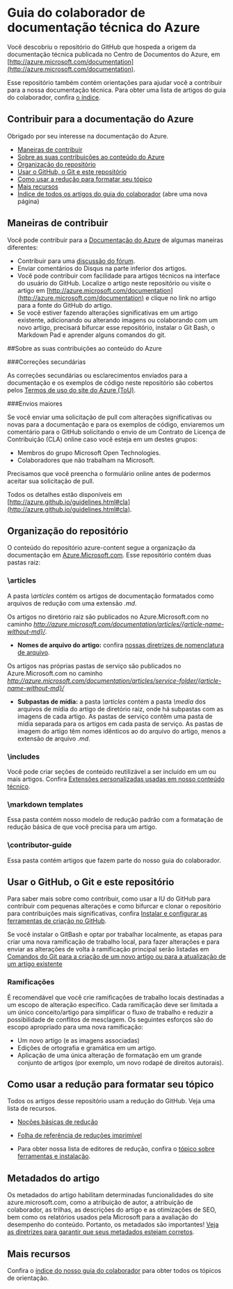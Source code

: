 # Guia do colaborador de documentação técnica do Azure

Você descobriu o repositório do GitHub que hospeda a origem da documentação técnica publicada no Centro de Documentos do Azure, em [http://azure.microsoft.com/documentation](http://azure.microsoft.com/documentation).

Esse repositório também contém orientações para ajudar você a contribuir para a nossa documentação técnica. Para obter uma lista de artigos do guia do colaborador, confira [o índice](https://github.com/Azure/azure-content/blob/master/contributor-guide/contributor-guide-index.md).

## Contribuir para a documentação do Azure

Obrigado por seu interesse na documentação do Azure.

* [Maneiras de contribuir](#ways-to-contribute)
* [Sobre as suas contribuições ao conteúdo do Azure](#about-your-contributions-to-azure-content)
* [Organização do repositório](#repository-organization)
* [Usar o GitHub, o Git e este repositório](#use-github-git-and-this-repository)
* [Como usar a redução para formatar seu tópico](#how-to-use-markdown-to-format-your-topic)
* [Mais recursos](#more-resources)
* [Índice de todos os artigos do guia do colaborador](./contributor-guide/contributor-guide-index.md) (abre uma nova página)

## Maneiras de contribuir

Você pode contribuir para a [Documentação do Azure](http://azure.microsoft.com/documentation/) de algumas maneiras diferentes:

* Contribuir para uma [discussão do fórum](http://social.msdn.microsoft.com/Forums/windowsazure/home).
* Enviar comentários do Disqus na parte inferior dos artigos.
* Você pode contribuir com facilidade para artigos técnicos na interface do usuário do GitHub. Localize o artigo neste repositório ou visite o artigo em [http://azure.microsoft.com/documentation](http://azure.microsoft.com/documentation) e clique no link no artigo para a fonte do GitHub do artigo.
* Se você estiver fazendo alterações significativas em um artigo existente, adicionando ou alterando imagens ou colaborando com um novo artigo, precisará bifurcar esse repositório, instalar o Git Bash, o Markdown Pad e aprender alguns comandos do git.

##Sobre as suas contribuições ao conteúdo do Azure

###Correções secundárias

As correções secundárias ou esclarecimentos enviados para a documentação e os exemplos de código neste repositório são cobertos pelos [Termos de uso do site do Azure (ToU)](http://azure.microsoft.com/support/legal/website-terms-of-use/).


###Envios maiores

Se você enviar uma solicitação de pull com alterações significativas ou novas para a documentação e para os exemplos de código, enviaremos um comentário para o GitHub solicitando o envio de um Contrato de Licença de Contribuição (CLA) online caso você esteja em um destes grupos:

* Membros do grupo Microsoft Open Technologies.
* Colaboradores que não trabalham na Microsoft.

Precisamos que você preencha o formulário online antes de podermos aceitar sua solicitação de pull.

Todos os detalhes estão disponíveis em [http://azure.github.io/guidelines.html#cla](http://azure.github.io/guidelines.html#cla).

## Organização do repositório

O conteúdo do repositório azure-content segue a organização da documentação em [Azure.Microsoft.com](http://azure.microsoft.com). Esse repositório contém duas pastas raiz:

### \articles

A pasta *\articles* contém os artigos de documentação formatados como arquivos de redução com uma extensão *.md*.

Os artigos no diretório raiz são publicados no Azure.Microsoft.com no caminho *http://azure.microsoft.com/documentation/articles/{article-name-without-md}/*.

* **Nomes de arquivo do artigo:** confira [nossas diretrizes de nomenclatura de arquivo](./contributor-guide/file-names-and-locations.md).

Os artigos nas próprias pastas de serviço são publicados no Azure.Microsoft.com no caminho 
*http://azure.microsoft.com/documentation/articles/service-folder/{article-name-without-md}/*

* **Subpastas de mídia:** a pasta *\articles* contém a pasta *\media* dos arquivos de mídia do artigo de diretório raiz, onde há subpastas com as imagens de cada artigo. As pastas de serviço contêm uma pasta de mídia separada para os artigos em cada pasta de serviço. As pastas de imagem do artigo têm nomes idênticos ao do arquivo do artigo, menos a extensão de arquivo *.md*.

### \includes

Você pode criar seções de conteúdo reutilizável a ser incluído em um ou mais artigos. Confira [Extensões personalizadas usadas em nosso conteúdo técnico](./contributor-guide/custom-markdown-extensions.md).

### \markdown templates

Essa pasta contém nosso modelo de redução padrão com a formatação de redução básica de que você precisa para um artigo.

### \contributor-guide

Essa pasta contém artigos que fazem parte do nosso guia do colaborador.

## Usar o GitHub, o Git e este repositório

Para saber mais sobre como contribuir, como usar a IU do GitHub para contribuir com pequenas alterações e como bifurcar e clonar o repositório para contribuições mais significativas, confira [Instalar e configurar as ferramentas de criação no GitHub](./contributor-guide/tools-and-setup.md).

Se você instalar o GitBash e optar por trabalhar localmente, as etapas para criar uma nova ramificação de trabalho local, para fazer alterações e para enviar as alterações de volta à ramificação principal serão listadas em [Comandos do Git para a criação de um novo artigo ou para a atualização de um artigo existente](./contributor-guide/git-commands-for-master.md)

### Ramificações

É recomendável que você crie ramificações de trabalho locais destinadas a um escopo de alteração específico. Cada ramificação deve ser limitada a um único conceito/artigo para simplificar o fluxo de trabalho e reduzir a possibilidade de conflitos de mesclagem. Os seguintes esforços são do escopo apropriado para uma nova ramificação:

* Um novo artigo (e as imagens associadas)
* Edições de ortografia e gramática em um artigo.
* Aplicação de uma única alteração de formatação em um grande conjunto de artigos (por exemplo, um novo rodapé de direitos autorais).

## Como usar a redução para formatar seu tópico

Todos os artigos desse repositório usam a redução do GitHub. Veja uma lista de recursos.

- [Noções básicas de redução](https://help.github.com/articles/markdown-basics/)

- [Folha de referência de reduções imprimível](./contributor-guide/media/documents/markdown-cheatsheet.pdf?raw=true)

- Para obter nossa lista de editores de redução, confira o [tópico sobre ferramentas e instalação](./contributor-guide/tools-and-setup.md#install-a-markdown-editor).

## Metadados do artigo

Os metadados do artigo habilitam determinadas funcionalidades do site azure.microsoft.com, como a atribuição de autor, a atribuição de colaborador, as trilhas, as descrições do artigo e as otimizações de SEO, bem como os relatórios usados pela Microsoft para a avaliação do desempenho do conteúdo. Portanto, os metadados são importantes! [Veja as diretrizes para garantir que seus metadados estejam corretos](./contributor-guide/article-metadata.md).

## Mais recursos

Confira o [índice do nosso guia do colaborador](./contributor-guide/contributor-guide-index.md) para obter todos os tópicos de orientação.

<!---HONumber=AcomDC_0307_2016-->